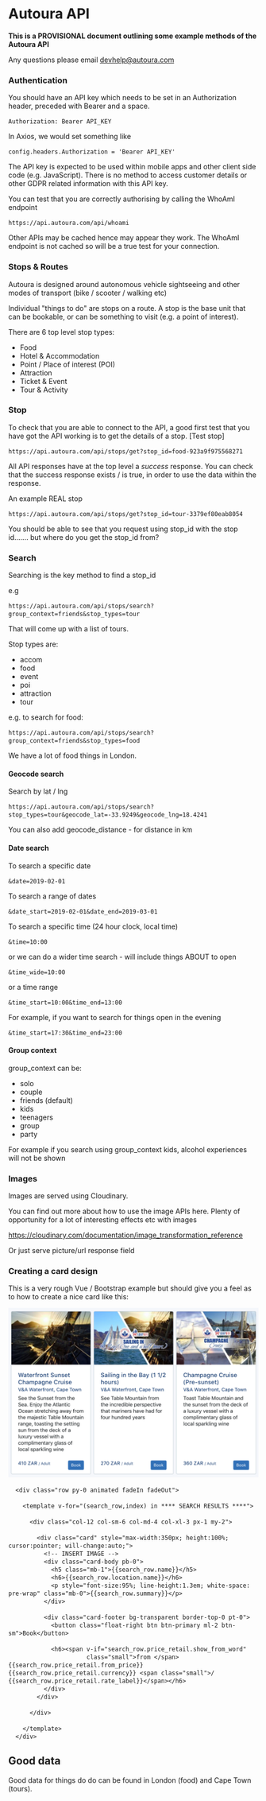 # Autoura API

**This is a PROVISIONAL document outlining some example methods of the Autoura API**

Any questions please email devhelp@autoura.com

### Authentication

You should have an API key which needs to be set in an Authorization header, preceded with Bearer and a space.

    Authorization: Bearer API_KEY
    
In Axios, we would set something like

    config.headers.Authorization = 'Bearer API_KEY'
    
The API key is expected to be used within mobile apps and other client side code (e.g. JavaScript). There is no method to access customer details or other GDPR related information with this API key.  

You can test that you are correctly authorising by calling the WhoAmI endpoint

    https://api.autoura.com/api/whoami
        
Other APIs may be cached hence may appear they work. The WhoAmI endpoint is not cached so will be a true test for your connection.
        
### Stops & Routes

Autoura is designed around autonomous vehicle sightseeing and other modes of transport (bike / scooter / walking etc)

Individual "things to do" are stops on a route. A stop is the base unit that can be bookable, or can be something to visit (e.g. a point of interest). 

There are 6 top level stop types:

* Food
* Hotel & Accommodation
* Point / Place of interest (POI)
* Attraction
* Ticket & Event
* Tour & Activity
     
### Stop

To check that you are able to connect to the API, a good first test that you have got the API working is to get the details of a stop. [Test stop]

    https://api.autoura.com/api/stops/get?stop_id=food-923a9f975568271

All API responses have at the top level a _success_ response. You can check that the success response exists / is true, in order to use the data within the response.

An example REAL stop

    https://api.autoura.com/api/stops/get?stop_id=tour-3379ef80eab8054

You should be able to see that you request using stop_id with the stop id....... but where do you get the stop_id from? 

### Search

Searching is the key method to find a stop_id

e.g

    https://api.autoura.com/api/stops/search?group_context=friends&stop_types=tour

That will come up with a list of tours. 

Stop types are:

* accom
* food
* event
* poi
* attraction
* tour

e.g. to search for food: 

    https://api.autoura.com/api/stops/search?group_context=friends&stop_types=food

We have a lot of food things in London.

#### Geocode search

Search by lat / lng

    https://api.autoura.com/api/stops/search?stop_types=tour&geocode_lat=-33.9249&geocode_lng=18.4241

You can also add geocode_distance - for distance in km

#### Date search

To search a specific date

    &date=2019-02-01 

To search a range of dates

    &date_start=2019-02-01&date_end=2019-03-01 

To search a specific time (24 hour clock, local time)

    &time=10:00

or we can do a wider time search - will include things ABOUT to open

    &time_wide=10:00

or a time range

    &time_start=10:00&time_end=13:00

For example, if you want to search for things open in the evening

    &time_start=17:30&time_end=23:00

#### Group context

group_context can be:

* solo
* couple
* friends (default)
* kids
* teenagers
* group
* party

For example if you search using group_context kids, alcohol experiences will not be shown

### Images

Images are served using Cloudinary.

You can find out more about how to use the image APIs here. Plenty of opportunity for a lot of interesting effects etc with images

https://cloudinary.com/documentation/image_transformation_reference

Or just serve picture/url response field

### Creating a card design

This is a very rough Vue / Bootstrap example but should give you a feel as to how to create a nice card like this:

![](card_design.png)

      <div class="row py-0 animated fadeIn fadeOut">

        <template v-for="(search_row,index) in **** SEARCH RESULTS ****">

          <div class="col-12 col-sm-6 col-md-4 col-xl-3 px-1 my-2">

            <div class="card" style="max-width:350px; height:100%; cursor:pointer; will-change:auto;">
              <!-- INSERT IMAGE -->
              <div class="card-body pb-0">
                <h5 class="mb-1">{{search_row.name}}</h5>
                <h6>{{search_row.location.name}}</h6>
                <p style="font-size:95%; line-height:1.3em; white-space: pre-wrap" class="mb-0">{{search_row.summary}}</p>
              </div>

              <div class="card-footer bg-transparent border-top-0 pt-0">
                <button class="float-right btn btn-primary ml-2 btn-sm">Book</button>

                <h6><span v-if="search_row.price_retail.show_from_word"
                          class="small">from </span>{{search_row.price_retail.from_price}} {{search_row.price_retail.currency}} <span class="small">/ {{search_row.price_retail.rate_label}}</span></h6>
              </div>
            </div>

          </div>

        </template>
      </div>



## Good data

Good data for things do do can be found in London (food) and Cape Town (tours).